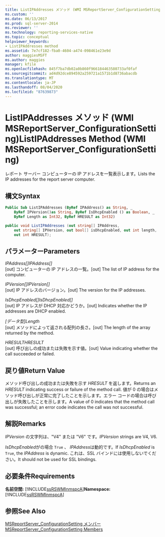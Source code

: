 ```yaml
---
title: ListIPAddresses メソッド (WMI MSReportServer_ConfigurationSetting) | Microsoft Docs
ms.custom: ''
ms.date: 06/13/2017
ms.prod: sql-server-2014
ms.reviewer: ''
ms.technology: reporting-services-native
ms.topic: conceptual
helpviewer_keywords:
- ListIPAddresses method
ms.assetid: 7e7cf182-fba0-4604-a474-098461e23e9d
author: maggiesMSFT
ms.author: maggies
manager: kfile
ms.openlocfilehash: 845f7ba7db02a0b860f966184463580733af0faf
ms.sourcegitcommit: ad4d92dce894592a259721a1571b1d8736abacdb
ms.translationtype: MT
ms.contentlocale: ja-JP
ms.lasthandoff: 08/04/2020
ms.locfileid: "87639873"
---
```

# <a name="listipaddresses-method-wmi-msreportserver_configurationsetting"></a><span data-ttu-id="8c2af-102">ListIPAddresses メソッド (WMI MSReportServer_ConfigurationSetting)</span><span class="sxs-lookup"><span data-stu-id="8c2af-102">ListIPAddresses Method (WMI MSReportServer_ConfigurationSetting)</span></span>
  <span data-ttu-id="8c2af-103">レポート サーバー コンピューターの IP アドレスを一覧表示します。</span><span class="sxs-lookup"><span data-stu-id="8c2af-103">Lists the IP addresses for the report server computer.</span></span>  
  
## <a name="syntax"></a><span data-ttu-id="8c2af-104">構文</span><span class="sxs-lookup"><span data-stu-id="8c2af-104">Syntax</span></span>  
  
```vb  
Public Sub ListIPAddresses (ByRef IPAddress() as String, _  
    ByRef IPVersion()as String, ByRef IsDhcpEnabled () as Boolean, _   
    ByRef Length as Int32, ByRef HRESULT as Int32)  
```  
  
```csharp  
public void ListIPAddresses (out string[] IPAddress,   
    out string[] IPVersion, out bool[] isDhcpEnabled, out int length,   
    out int HRESULT);  
```  
  
## <a name="parameters"></a><span data-ttu-id="8c2af-105">パラメーター</span><span class="sxs-lookup"><span data-stu-id="8c2af-105">Parameters</span></span>  
 <span data-ttu-id="8c2af-106">*IPAddress[]*</span><span class="sxs-lookup"><span data-stu-id="8c2af-106">*IPAddress[]*</span></span>  
 <span data-ttu-id="8c2af-107">[out] コンピューターの IP アドレスの一覧。</span><span class="sxs-lookup"><span data-stu-id="8c2af-107">[out] The list of IP address for the computer.</span></span>  
  
 <span data-ttu-id="8c2af-108">*IPVersion[]*</span><span class="sxs-lookup"><span data-stu-id="8c2af-108">*IPVersion[]*</span></span>  
 <span data-ttu-id="8c2af-109">[out] IP アドレスのバージョン。</span><span class="sxs-lookup"><span data-stu-id="8c2af-109">[out] The version for the IP addresses.</span></span>  
  
 <span data-ttu-id="8c2af-110">*IsDhcpEnabled[]*</span><span class="sxs-lookup"><span data-stu-id="8c2af-110">*IsDhcpEnabled[]*</span></span>  
 <span data-ttu-id="8c2af-111">[out] IP アドレスが DHCP 対応かどうか。</span><span class="sxs-lookup"><span data-stu-id="8c2af-111">[out] Indicates whether the IP addresses are DHCP enabled.</span></span>  
  
 <span data-ttu-id="8c2af-112">*[データ型]*</span><span class="sxs-lookup"><span data-stu-id="8c2af-112">*Length*</span></span>  
 <span data-ttu-id="8c2af-113">[out] メソッドによって返される配列の長さ。</span><span class="sxs-lookup"><span data-stu-id="8c2af-113">[out] The length of the array returned by the method.</span></span>  
  
 <span data-ttu-id="8c2af-114">*HRESULT*</span><span class="sxs-lookup"><span data-stu-id="8c2af-114">*HRESULT*</span></span>  
 <span data-ttu-id="8c2af-115">[out] 呼び出しの成功または失敗を示す値。</span><span class="sxs-lookup"><span data-stu-id="8c2af-115">[out] Value indicating whether the call succeeded or failed.</span></span>  
  
## <a name="return-value"></a><span data-ttu-id="8c2af-116">戻り値</span><span class="sxs-lookup"><span data-stu-id="8c2af-116">Return Value</span></span>  
 <span data-ttu-id="8c2af-117">メソッド呼び出しの成功または失敗を示す *HRESULT* を返します。</span><span class="sxs-lookup"><span data-stu-id="8c2af-117">Returns an *HRESULT* indicating success or failure of the method call.</span></span> <span data-ttu-id="8c2af-118">値が 0 の場合はメソッド呼び出しが正常に完了したことを示します。エラー コードの場合は呼び出しが失敗したことを示します。</span><span class="sxs-lookup"><span data-stu-id="8c2af-118">A value of 0 indicates that the method call was successful; an error code indicates the call was not successful.</span></span>  
  
## <a name="remarks"></a><span data-ttu-id="8c2af-119">解説</span><span class="sxs-lookup"><span data-stu-id="8c2af-119">Remarks</span></span>  
 <span data-ttu-id="8c2af-120">*IPVersion* の文字列は、"V4" または "V6" です。</span><span class="sxs-lookup"><span data-stu-id="8c2af-120">*IPVersion* strings are V4, V6.</span></span>  
  
 <span data-ttu-id="8c2af-121">*IsDhcpEnabled*がの場合 `True` 、 *IPAddress*は動的です。</span><span class="sxs-lookup"><span data-stu-id="8c2af-121">If *IsDhcpEnabled* is `True`, the *IPAddress* is dynamic.</span></span> <span data-ttu-id="8c2af-122">これは、SSL バインドには使用しないでください。</span><span class="sxs-lookup"><span data-stu-id="8c2af-122">It should not be used for SSL bindings.</span></span>  
  
## <a name="requirements"></a><span data-ttu-id="8c2af-123">必要条件</span><span class="sxs-lookup"><span data-stu-id="8c2af-123">Requirements</span></span>  
 <span data-ttu-id="8c2af-124">**名前空間:** [!INCLUDE[ssRSWMInmspcA](../../includes/ssrswminmspca-md.md)]</span><span class="sxs-lookup"><span data-stu-id="8c2af-124">**Namespace:** [!INCLUDE[ssRSWMInmspcA](../../includes/ssrswminmspca-md.md)]</span></span>  
  
## <a name="see-also"></a><span data-ttu-id="8c2af-125">参照</span><span class="sxs-lookup"><span data-stu-id="8c2af-125">See Also</span></span>  
 [<span data-ttu-id="8c2af-126">MSReportServer_ConfigurationSetting メンバー</span><span class="sxs-lookup"><span data-stu-id="8c2af-126">MSReportServer_ConfigurationSetting Members</span></span>](msreportserver-configurationsetting-members.md)  
  
  
